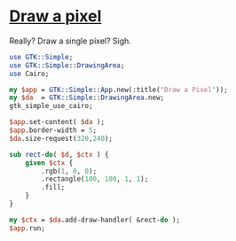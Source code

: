 [1]: https://rosettacode.org/wiki/Draw_a_pixel

# [Draw a pixel][1]





Really? Draw a single pixel? Sigh.

```perl
use GTK::Simple;
use GTK::Simple::DrawingArea;
use Cairo;

my $app = GTK::Simple::App.new(:title('Draw a Pixel'));
my $da  = GTK::Simple::DrawingArea.new;
gtk_simple_use_cairo;

$app.set-content( $da );
$app.border-width = 5;
$da.size-request(320,240);

sub rect-do( $d, $ctx ) {
    given $ctx {
        .rgb(1, 0, 0);
        .rectangle(100, 100, 1, 1);
        .fill;
    }
}

my $ctx = $da.add-draw-handler( &rect-do );
$app.run;
```
